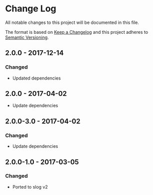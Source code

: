 # Change Log
All notable changes to this project will be documented in this file.

The format is based on [Keep a Changelog](http://keepachangelog.com/)
and this project adheres to [Semantic Versioning](http://semver.org/).


## 2.0.0 - 2017-12-14
### Changed

* Updated dependencies

## 2.0.0 - 2017-04-02

* Update dependencies

## 2.0.0-3.0 - 2017-04-02
### Changed

* Update dependencies

## 2.0.0-1.0 - 2017-03-05
### Changed

* Ported to slog v2
